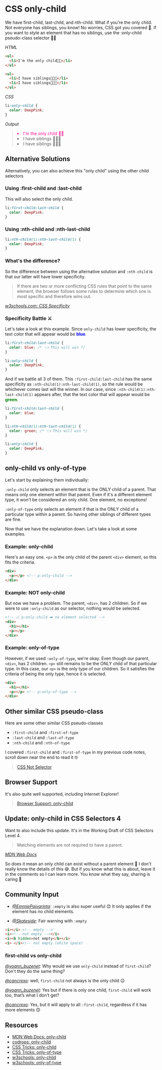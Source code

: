 # CSS only-child

We have first-child, last-child, and nth-child. What if you're the only child. Not everyone has siblings, you know! No worries, CSS got you covered 🤗. If you want to style an element that has no siblings, use the :only-child pseudo-class selector 👩‍👧

_HTML_

```html
<ul>
  <li>I'm the only child👩‍👧</li>
</ul>

<ul>
  <li>I have siblings👩‍👧‍👧</li>
  <li>I have siblings👩‍👧‍👧</li>
</ul>
```

_CSS_

```css
li:only-child {
  color: DeepPink;
}
```

_Output_

> <li style="color: deeppink">I'm the only child 👩‍👧</li>
>
> <li>I have siblings 👩‍👧‍👧</li>
> <li>I have siblings 👩‍👧‍👧</li>

## Alternative Solutions

Alternatively, you can also achieve this "only child" using the other child selectors

### Using :first-child and :last-child

This will also select the only child.

```css
li:first-child:last-child {
  color: DeepPink;
}
```

### Using :nth-child and :nth-last-child

```css
li:nth-child(1):nth-last-child(1) {
  color: DeepPink;
}
```

### What's the difference?

So the difference between using the alternative solution and `:nth-child` is that our latter will have lower specificity.

> If there are two or more conflicting CSS rules that point to the same element, the browser follows some rules to determine which one is most specific and therefore wins out.

_[w3schools.com: CSS Specificity ](https://www.w3schools.com/css/css_specificity.asp)_

### Specificity Battle ⚔️

Let's take a look at this example. Since `only-child` has lower specificity, the text color that will appear would be <strong style="color:blue">blue</strong>.

```css
li:first-child:last-child {
  color: blue; /* 👈 This will win */
}

li:only-child {
  color: DeepPink;
}
```

And if we battle all 3 of them. This `:first-child:last-child` has the same specificity as `:nth-child(1):nth-last-child(1)`, so the rule would be whichever comes last will the winner. In our case, since `:nth-child(1):nth-last-child(1)` appears after, that the text color that will appear would be <strong style="color:green">green</strong>.

```css
li:first-child:last-child {
  color: blue;
}

li:nth-child(1):nth-last-child(1) {
  color: green; /* 👈 This will win */
}

li:only-child {
  color: DeepPink;
}
```

## only-child vs only-of-type

Let's start by explaining them individually:

`:only-child` only selects an element that is the ONLY child of a parent. That means only one element within that parent. Even if it's a different element type, it won't be considered an only child. One element, no exceptions!

`:only-of-type` only selects an element if that is the ONLY child of a particular type within a parent. So having other siblings of different types are fine.

Now that we have the explanation down. Let's take a look at some examples.

### Example: only-child

Here's an easy one. `<p>` is the only child of the parent `<div>` element, so this fits the criteria.

```html
<div>
  <p></p> <!-- p:only-child -->
</div>
```

### Example: NOT only-child

But now we have a problem. The parent, `<div>`, has 2 children. So if we were to use `:only-child` as our selector, nothing would be selected.

```html
<!-- ⚠️ p:only-child ➡️ no element selected -->
<div>
  <h1></h1>
  <p></p>
</div>
```

### Example: only-of-type

However, if we used `:only-of-type`, we're okay. Even though our parent, `<div>`, has 2 children. `<p>` still remains to be the ONLY child of that particular type. In this case, our `<p>` is the only type of our children. So it satisfies the criteria of being the only type, hence it is selected.

```html
<div>
  <h1></h1>
  <p></p> <!-- p:only-of-type -->
</div>
```

## Other similar CSS pseudo-class

Here are some other similar CSS pseudo-classes

- `:first-child` and `:first-of-type`
- `:last-child` and `:last-of-type`
- `:nth-child` and `:nth-of-type`



I covered `:first-child` and `:first-of-type` in my previous code notes, scroll down near the end to read it 🤓

> [CSS Not Selector](https://www.samanthaming.com/tidbits/46-css-not-selector)

## Browser Support

It's also quite well supported, including Internet Explorer!

> [Browser Support: only-child](https://developer.mozilla.org/en-US/docs/Web/CSS/:only-child#Browser_compatibility)

## Update: only-child in CSS Selectors 4

Want to also include this update. It's in the Working Draft of CSS Selectors Level 4.

> Matching elements are not required to have a parent.

_[MDN Web Docs](https://developer.mozilla.org/en-US/docs/Web/CSS/:only-child#Specifications)_

So does it mean an only child can exist without a parent element 🤔 I don't really know the details of this 😅. But if you know what this is about, leave it in the comments so I can learn more. You know what they say, sharing is caring 🤗

## Community Input

- _[@EmmiePaivarinta](https://twitter.com/EmmiePaivarinta/status/1137430744555560960):_ `:empty` is also super useful 😊 It only applies if the element has no child elements.

- _[@Skateside](https://twitter.com/Skateside/status/1137448069312720901):_  Fair warning with `:empty`

```html
<i></i> <!-- empty -->
<i><!-- not empty --></i>
<i><b hidden>not empty</b></i>
<i> </i><!-- not empty (white space)
```

### first-child vs only-child

_[@yoann_buzenet](https://twitter.com/Yoann_Buzenet/status/1137756830703267841):_ Why would we use `only-child` instead of `first-child`? Don't they do the same thing?

_[@cancrexo](https://twitter.com/cancrexo/status/1137759928934780928):_ well, `first-child` not always is the only child 😉

_[@yoann_buzenet](https://twitter.com/Yoann_Buzenet/status/1137761065448722432):_ Yes but if there is only one child, `first-child` will work too, that’s what I don't get?

_[@cancrexo](https://twitter.com/cancrexo/status/1137763327843721216):_ Yes, but it will apply to all `:first-child`, regardless if it has more elements 😊

## Resources

- [MDN Web Docs: only-child](https://developer.mozilla.org/en-US/docs/Web/CSS/:only-child)
- [codrops: only-child](https://tympanus.net/codrops/css_reference/only-child/)
- [CSS Tricks: only-child](https://css-tricks.com/almanac/selectors/o/only-child/)
- [CSS Tricks: only-of-type](https://css-tricks.com/almanac/selectors/o/only-of-type/)
- [w3schools: only-child](https://www.w3schools.com/csSref/sel_only-child.asp)
- [w3schools: only-of-type](https://www.w3schools.com/cssref/sel_only-of-type.asp)
